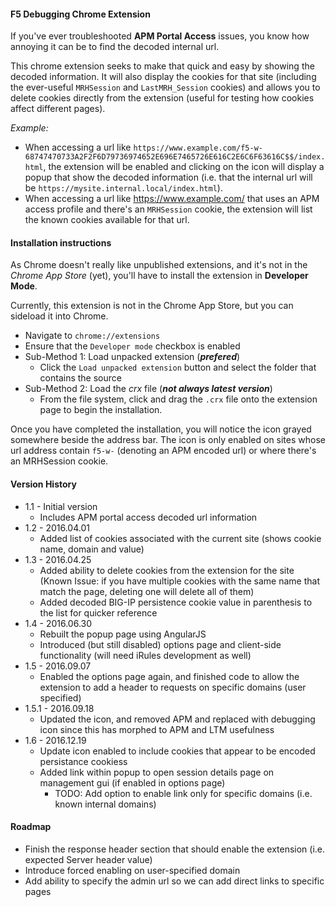 #### F5 Debugging Chrome Extension

If you've ever troubleshooted **APM Portal Access** issues, you know how annoying it can be to find the decoded internal url.

This chrome extension seeks to make that quick and easy by showing the decoded information. It will also display the cookies for that site (including the ever-useful `MRHSession` and `LastMRH_Session` cookies) and allows you to delete cookies directly from the extension (useful for testing how cookies affect different pages).

*Example:*

* When accessing a url like `https://www.example.com/f5-w-68747470733A2F2F6D79736974652E696E7465726E616C2E6C6F63616C$$/index.html`, the extension will be enabled and clicking on the icon will display a popup that show the decoded information (i.e. that the internal url will be `https://mysite.internal.local/index.html`). 
* When accessing a url like https://www.example.com/ that uses an APM access profile and there's an `MRHSession` cookie, the extension will list the known cookies available for that url.

#### Installation instructions
As Chrome doesn't really like unpublished extensions, and it's not in the _Chrome App Store_ (yet), you'll have to install the extension in **Developer Mode**.

Currently, this extension is not in the Chrome App Store, but you can sideload it into Chrome.

* Navigate to `chrome://extensions`
* Ensure that the `Developer mode` checkbox is enabled
* Sub-Method 1: Load unpacked extension (***prefered***)
  * Click the `Load unpacked extension` button and select the folder that contains the source
* Sub-Method 2: Load the *crx* file (***not always latest version***)
  * From the file system, click and drag the `.crx` file onto the extension page to begin the installation.

Once you have completed the installation, you will notice the icon grayed somewhere beside the address bar. The icon is only enabled on sites whose url address contain `f5-w-` (denoting an APM encoded url) or where there's an MRHSession cookie.

#### Version History
* 1.1 - Initial version
  * Includes APM portal access decoded url information
* 1.2 - 2016.04.01
  * Added list of cookies associated with the current site (shows cookie name, domain and value)
* 1.3 - 2016.04.25
  * Added ability to delete cookies from the extension for the site (Known Issue: if you have multiple cookies with the same name that match the page, deleting one will delete all of them)
  * Added decoded BIG-IP persistence cookie value in parenthesis to the list for quicker reference
* 1.4 - 2016.06.30
  * Rebuilt the popup page using AngularJS
  * Introduced (but still disabled) options page and client-side functionality (will need iRules development as well)
* 1.5 - 2016.09.07
  * Enabled the options page again, and finished code to allow the extension to add a header to requests on specific domains (user specified)
* 1.5.1 - 2016.09.18
  * Updated the icon, and removed APM and replaced with debugging icon since this has morphed to APM and LTM usefulness
* 1.6 - 2016.12.19
  * Update icon enabled to include cookies that appear to be encoded persistance cookiess
  * Added link within popup to open session details page on management gui (if enabled in options page)
    * TODO: Add option to enable link only for specific domains (i.e. known internal domains)
  

#### Roadmap
* Finish the response header section that should enable the extension (i.e. expected Server header value)
* Introduce forced enabling on user-specified domain
* Add ability to specify the admin url so we can add direct links to specific pages